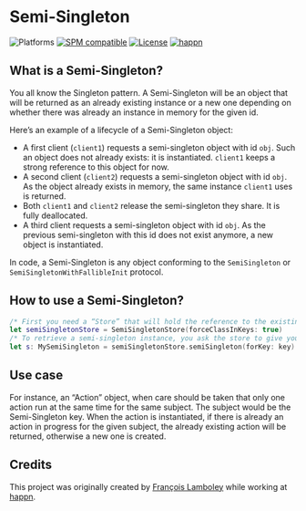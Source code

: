 # Semi-Singleton
![Platforms](https://img.shields.io/badge/platform-macOS%20|%20iOS%20|%20tvOS%20|%20watchOS%20|%20Linux-lightgrey.svg?style=flat) [![SPM compatible](https://img.shields.io/badge/SPM-compatible-E05C43.svg?style=flat)](https://swift.org/package-manager/) [![License](https://img.shields.io/github/license/happn-tech/SemiSingleton.svg?style=flat)](License.txt) [![happn](https://img.shields.io/badge/from-happn-0087B4.svg?style=flat)](https://happn.com)

## What is a Semi-Singleton?
You all know the Singleton pattern.
A Semi-Singleton will be an object that will be returned as an already existing instance or a new one depending on whether there was already an instance in memory for the given id.

Here’s an example of a lifecycle of a Semi-Singleton object:
- A first client (`client1`) requests a semi-singleton object with id `obj`. Such an object does not already exists: it is instantiated. `client1` keeps a strong reference to this object for now.
- A second client (`client2`) requests a semi-singleton object with id `obj`. As the object already exists in memory, the same instance `client1` uses is returned.
- Both `client1` and `client2` release the semi-singleton they share. It is fully deallocated.
- A third client requests a semi-singleton object with id `obj`. As the previous semi-singleton with this id does not exist anymore, a new object is instantiated.

In code, a Semi-Singleton is any object conforming to the `SemiSingleton` or `SemiSingletonWithFallibleInit` protocol.

## How to use a Semi-Singleton?
```swift
/* First you need a “Store” that will hold the reference to the existing semi-singletons. */
let semiSingletonStore = SemiSingletonStore(forceClassInKeys: true)
/* To retrieve a semi-singleton instance, you ask the store to give you one. */
let s: MySemiSingleton = semiSingletonStore.semiSingleton(forKey: key)
```

## Use case
For instance, an “Action” object, when care should be taken that only one action run at the same time for the same subject.
The subject would be the Semi-Singleton key.
When the action is instantiated, if there is already an action in progress for the given subject, the already existing action will be returned, otherwise a new one is created.

## Credits
This project was originally created by [François Lamboley](https://github.com/Frizlab) while working at [happn](https://happn.com).
